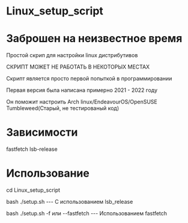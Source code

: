 # Linux_setup_script
# Заброшен на неизвестное время
Простой скрип для настройки linux дистрибутивов

СКРИПТ МОЖЕТ НЕ РАБОТАТЬ В НЕКОТОРЫХ МЕСТАХ

Скрипт является просто первой попыткой в программировании 

Первая версия была написана примерно 2021 - 2022 году

Он поможит настроить Arch linux/EndeavourOS/OpenSUSE Tumbleweed(Старый, не тестированый код)


# Зависимости
fastfetch
lsb-release

# Использование
 cd Linux_setup_script

 bash ./setup.sh --- С использованием lsb_release

 bash ./setup.sh -f или --fastfetch --- Использованием 
 fastfetch
